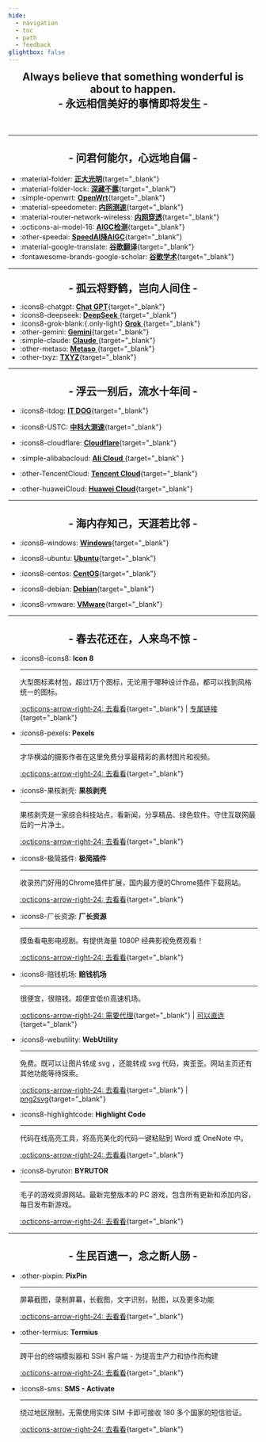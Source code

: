 ```yaml
---
hide:
  - navigation
  - toc
  - path
  - feedback
glightbox: false
---
```


<style>
  .md-typeset h1,
  .md-content__button {
    display: none;
  }
</style>

<h2 align="center" style="margin: 0 0 50px 0;">
  <b>Always believe that something wonderful is about to happen.</b>
  <br>- 永远相信美好的事情即将发生 -
</h2>

---

<h2 align="center" style="font-weight: bolder;">- 问君何能尔，心远地自偏 -</h2>

<div class="grid cards" markdown>

- :material-folder: [__正大光明__](../public/){target="_blank"}
- :material-folder-lock: [__深藏不露__](../private/){target="_blank"}
- :simple-openwrt: [__OpenWrt__](http://10.0.0.1){target="_blank"}
- :material-speedometer: [__内网测速__](http://10.0.0.1:3300){target="_blank"}
- :material-router-network-wireless: [__内网穿透__](http://10.0.0.1:16601){target="_blank"}
- :octicons-ai-model-16: [__AIGC检测__](https://matrix.tencent.com/ai-detect/){target="_blank"}
- :other-speedai: [__SpeedAI降AIGC__](https://kuaipaper.com/home){target="_blank"}
- :material-google-translate: [__谷歌翻译__](https://translate.google.com/?hl=zh-CN&sl=zh-CN&tl=en&op=translate){target="_blank"}
- :fontawesome-brands-google-scholar: [__谷歌学术__](https://scholar.google.com/){target="_blank"}
</div>

---

<h2 align="center" style="font-weight: bolder; line-height:1;">- 孤云将野鹤，岂向人间住 -</h2>

<div class="grid cards" markdown>

- :icons8-chatgpt: [__Chat GPT__](https://chat.openai.com/chat){target="_blank"}
- :icons8-deepseek: [__DeepSeek__ ](https://chat.deepseek.com/a/chat){target="_blank"}
- :icons8-grok-blank:{.only-light} [__Grok__ ](https://grok.com/){target="_blank"}
- :other-gemini: [__Gemini__](https://gemini.google.com/app){target="_blank"}
- :simple-claude: [__Claude__ ](https://claude.ai/){target="_blank"}
- :other-metaso: [__Metaso__ ](https://metaso.cn/){target="_blank"}
- :other-txyz: [__TXYZ__](https://app.txyz.ai/){target="_blank"}
<!-- https://app.txyz.ai/ -->

</div>

---

<h2 align="center" style="font-weight: bolder;">- 浮云一别后，流水十年间 -</h2>

<div class="grid cards" markdown>

-   :icons8-itdog: [__IT DOG__](https://www.itdog.cn/ping/){target="_blank"}

-   :icons8-USTC: [__中科大测速__](https://test.ustc.edu.cn/){target="_blank"}

-   :icons8-cloudflare: [__Cloudflare__](https://dash.cloudflare.com/){target="_blank"}

- :simple-alibabacloud: [__Ali Cloud__ ](https://home.console.aliyun.com/home/dashboard/ProductAndService){target="_blank" }

- :other-TencentCloud: [__Tencent Cloud__](https://console.cloud.tencent.com/){target="_blank"}

- :other-huaweiCloud: [__Huawei Cloud__](https://console.huaweicloud.com/console/){target="_blank"}

</div>

---

<h2 align="center" style="font-weight: bolder;">- 海内存知己，天涯若比邻 -</h2>

<div class="grid cards" markdown>

- :icons8-windows: [__Windows__](https://www.xitongku.com){target="_blank"}

- :icons8-ubuntu: [__Ubuntu__](https://mirrors.ustc.edu.cn/ubuntu-releases/){target="_blank"}

- :icons8-centos: [__CentOS__](https://vault.centos.org/){target="_blank"}

- :icons8-debian: [__Debian__](http://cdimage.debian.org/cdimage/archive/){target="_blank"}

- :icons8-vmware: [__VMware__](https://softwareupdate.vmware.com/cds/vmw-desktop/ws/){target="_blank"}


</div>

---

<h2 align="center" style="font-weight: bolder;">- 春去花还在，人来鸟不惊 -</h2>

<div class="grid cards" markdown>

-   :icons8-icons8: __Icon 8__

    ---

    大型图标素材包，超过1万个图标，无论用于哪种设计作品，都可以找到风格统一的图标。

    [:octicons-arrow-right-24: 去看看](https://igoutu.cn/icons){target="_blank"}
     | [专属链接](https://igoutu.cn/icons/fluency){target="_blank"}

-   :icons8-pexels: __Pexels__

    ---

    才华横溢的摄影作者在这里免费分享最精彩的素材图片和视频。

    [:octicons-arrow-right-24: 去看看](https://www.pexels.com/zh-cn/){target="_blank"}

-   :icons8-果核剥壳: __果核剥壳__

    ---

    果核剥壳是一家综合科技站点，看新闻，分享精品、绿色软件。守住互联网最后的一片净土。

    [:octicons-arrow-right-24: 去看看](https://www.ghxi.com/){target="_blank"}

-   :icons8-极简插件: __极简插件__

    ---

    收录热门好用的Chrome插件扩展，国内最方便的Chrome插件下载网站。

    [:octicons-arrow-right-24: 去看看](https://chrome.zzzmh.cn/){target="_blank"}

-   :icons8-厂长资源: __厂长资源__

    ---

    摸鱼看电影电视剧。有提供海量 1080P 经典影视免费观看！

    [:octicons-arrow-right-24: 去看看](https://www.czzy.site/){target="_blank"}

-   :icons8-赔钱机场: __赔钱机场__

    ---

    很便宜，很赔钱。超便宜低价高速机场。

    [:octicons-arrow-right-24: 需要代理](https://xn--mes358aby2apfg.com/#/register?code=If4MXXad){target="_blank"}
     | [可以直连](https://xn--cp3a08l.com/#/register?code=7KiFX6Bk){target="_blank"}
     <!-- | [我的专属链接](https://xn--mes358aby2apfg.com){target="_blank"} -->

-   :icons8-webutility: __WebUtility__

    ---

    免费。既可以让图片转成 svg ，还能转成 svg 代码，爽歪歪。网站主页还有其他功能等待探索。

    [:octicons-arrow-right-24: 去看看](https://webutility.io/){target="_blank"}
    | [png2svg](https://webutility.io/image-to-svg-converter){target="_blank"}

-   :icons8-highlightcode: __Highlight Code__

    ---

    代码在线高亮工具，将高亮美化的代码一键粘贴到 Word 或 OneNote 中。

    [:octicons-arrow-right-24: 去看看](https://highlightcode.com/){target="_blank"}

-   :icons8-byrutor: __BYRUTOR__

    ---

    毛子的游戏资源网站。最新完整版本的 PC 游戏，包含所有更新和添加内容，每日发布新游戏。

    [:octicons-arrow-right-24: 去看看](https://byrutgame.org/){target="_blank"}

</div>

---

<h2 align="center" style="font-weight: bolder;">- 生民百遗一，念之断人肠 -</h2>

<div class="grid cards" markdown>

-   :other-pixpin: __PixPin__

    ---

    屏幕截图，录制屏幕，长截图，文字识别，贴图，以及更多功能

    [:octicons-arrow-right-24: 去看看](https://pixpin.cn/){target="_blank"}

-   :other-termius: __Termius__

    ---

    跨平台的终端模拟器和 SSH 客户端 - 为提高生产力和协作而构建

    [:octicons-arrow-right-24: 去看看](https://termius.com/){target="_blank"}

-   :icons8-sms: __SMS - Activate__ 

    ---

    绕过地区限制，无需使用实体 SIM 卡即可接收 180 多个国家的短信验证。
    

    [:octicons-arrow-right-24: 去看看](https://sms-activate.guru/?ref=12351402){target="_blank"}

</div>